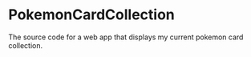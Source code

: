 # PokemonCardCollection
The source code for a web app that displays my current pokemon card collection.